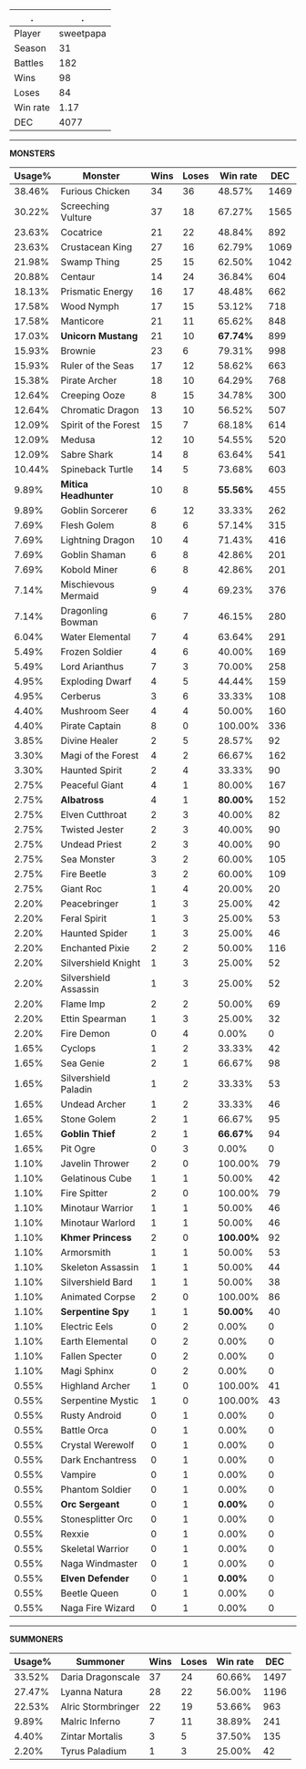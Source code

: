 .|.
|-|-
Player|sweetpapa
Season|31
Battles|182
Wins|98
Loses|84
Win rate|1.17
DEC|4077

---
**MONSTERS**

Usage%|Monster|Wins|Loses|Win rate|DEC|
-|-|-|-|-|-|
38.46%|Furious Chicken|34|36|48.57%|1469|
30.22%|Screeching Vulture|37|18|67.27%|1565|
23.63%|Cocatrice|21|22|48.84%|892|
23.63%|Crustacean King|27|16|62.79%|1069|
21.98%|Swamp Thing|25|15|62.50%|1042|
20.88%|Centaur|14|24|36.84%|604|
18.13%|Prismatic Energy|16|17|48.48%|662|
17.58%|Wood Nymph|17|15|53.12%|718|
17.58%|Manticore|21|11|65.62%|848|
17.03%|**Unicorn Mustang**|21|10|**67.74%**|899|
15.93%|Brownie|23|6|79.31%|998|
15.93%|Ruler of the Seas|17|12|58.62%|663|
15.38%|Pirate Archer|18|10|64.29%|768|
12.64%|Creeping Ooze|8|15|34.78%|300|
12.64%|Chromatic Dragon|13|10|56.52%|507|
12.09%|Spirit of the Forest|15|7|68.18%|614|
12.09%|Medusa|12|10|54.55%|520|
12.09%|Sabre Shark|14|8|63.64%|541|
10.44%|Spineback Turtle|14|5|73.68%|603|
9.89%|**Mitica Headhunter**|10|8|**55.56%**|455|
9.89%|Goblin Sorcerer|6|12|33.33%|262|
7.69%|Flesh Golem|8|6|57.14%|315|
7.69%|Lightning Dragon|10|4|71.43%|416|
7.69%|Goblin Shaman|6|8|42.86%|201|
7.69%|Kobold Miner|6|8|42.86%|201|
7.14%|Mischievous Mermaid|9|4|69.23%|376|
7.14%|Dragonling Bowman|6|7|46.15%|280|
6.04%|Water Elemental|7|4|63.64%|291|
5.49%|Frozen Soldier|4|6|40.00%|169|
5.49%|Lord Arianthus|7|3|70.00%|258|
4.95%|Exploding Dwarf|4|5|44.44%|159|
4.95%|Cerberus|3|6|33.33%|108|
4.40%|Mushroom Seer|4|4|50.00%|160|
4.40%|Pirate Captain|8|0|100.00%|336|
3.85%|Divine Healer|2|5|28.57%|92|
3.30%|Magi of the Forest|4|2|66.67%|162|
3.30%|Haunted Spirit|2|4|33.33%|90|
2.75%|Peaceful Giant|4|1|80.00%|167|
2.75%|**Albatross**|4|1|**80.00%**|152|
2.75%|Elven Cutthroat|2|3|40.00%|82|
2.75%|Twisted Jester|2|3|40.00%|90|
2.75%|Undead Priest|2|3|40.00%|90|
2.75%|Sea Monster|3|2|60.00%|105|
2.75%|Fire Beetle|3|2|60.00%|109|
2.75%|Giant Roc|1|4|20.00%|20|
2.20%|Peacebringer|1|3|25.00%|42|
2.20%|Feral Spirit|1|3|25.00%|53|
2.20%|Haunted Spider|1|3|25.00%|46|
2.20%|Enchanted Pixie|2|2|50.00%|116|
2.20%|Silvershield Knight|1|3|25.00%|52|
2.20%|Silvershield Assassin|1|3|25.00%|52|
2.20%|Flame Imp|2|2|50.00%|69|
2.20%|Ettin Spearman|1|3|25.00%|32|
2.20%|Fire Demon|0|4|0.00%|0|
1.65%|Cyclops|1|2|33.33%|42|
1.65%|Sea Genie|2|1|66.67%|98|
1.65%|Silvershield Paladin|1|2|33.33%|53|
1.65%|Undead Archer|1|2|33.33%|46|
1.65%|Stone Golem|2|1|66.67%|95|
1.65%|**Goblin Thief**|2|1|**66.67%**|94|
1.65%|Pit Ogre|0|3|0.00%|0|
1.10%|Javelin Thrower|2|0|100.00%|79|
1.10%|Gelatinous Cube|1|1|50.00%|42|
1.10%|Fire Spitter|2|0|100.00%|79|
1.10%|Minotaur Warrior|1|1|50.00%|46|
1.10%|Minotaur Warlord|1|1|50.00%|46|
1.10%|**Khmer Princess**|2|0|**100.00%**|92|
1.10%|Armorsmith|1|1|50.00%|53|
1.10%|Skeleton Assassin|1|1|50.00%|44|
1.10%|Silvershield Bard|1|1|50.00%|38|
1.10%|Animated Corpse|2|0|100.00%|86|
1.10%|**Serpentine Spy**|1|1|**50.00%**|40|
1.10%|Electric Eels|0|2|0.00%|0|
1.10%|Earth Elemental|0|2|0.00%|0|
1.10%|Fallen Specter|0|2|0.00%|0|
1.10%|Magi Sphinx|0|2|0.00%|0|
0.55%|Highland Archer|1|0|100.00%|41|
0.55%|Serpentine Mystic|1|0|100.00%|43|
0.55%|Rusty Android|0|1|0.00%|0|
0.55%|Battle Orca|0|1|0.00%|0|
0.55%|Crystal Werewolf|0|1|0.00%|0|
0.55%|Dark Enchantress|0|1|0.00%|0|
0.55%|Vampire|0|1|0.00%|0|
0.55%|Phantom Soldier|0|1|0.00%|0|
0.55%|**Orc Sergeant**|0|1|**0.00%**|0|
0.55%|Stonesplitter Orc|0|1|0.00%|0|
0.55%|Rexxie|0|1|0.00%|0|
0.55%|Skeletal Warrior|0|1|0.00%|0|
0.55%|Naga Windmaster|0|1|0.00%|0|
0.55%|**Elven Defender**|0|1|**0.00%**|0|
0.55%|Beetle Queen|0|1|0.00%|0|
0.55%|Naga Fire Wizard|0|1|0.00%|0|

---
**SUMMONERS**

Usage%|Summoner|Wins|Loses|Win rate|DEC|
-|-|-|-|-|-|
33.52%|Daria Dragonscale|37|24|60.66%|1497|
27.47%|Lyanna Natura|28|22|56.00%|1196|
22.53%|Alric Stormbringer|22|19|53.66%|963|
9.89%|Malric Inferno|7|11|38.89%|241|
4.40%|Zintar Mortalis|3|5|37.50%|135|
2.20%|Tyrus Paladium|1|3|25.00%|42|
